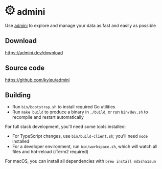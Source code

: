 # ![image info](./assets/favicon.png) admini

Use [admini](https://admini.dev) to explore and manage your data as fast and easily as possible 

## Download

https://admini.dev/download

## Source code

https://github.com/kyleu/admini

## Building

- Run `bin/bootstrap.sh` to install required Go utilities
- Run `make build` to produce a binary in `./build`, or run `bin/dev.sh` to recompile and restart automatically

For full stack development, you'll need some tools installed:

- For TypeScript changes, use `bin/build-client.sh`; you'll need `node` installed
- For a developer environment, run `bin/workspace.sh`, which will watch all files and hot-reload (iTerm2 required)

For macOS, you can install all dependencies with `brew install md5sha1sum`
